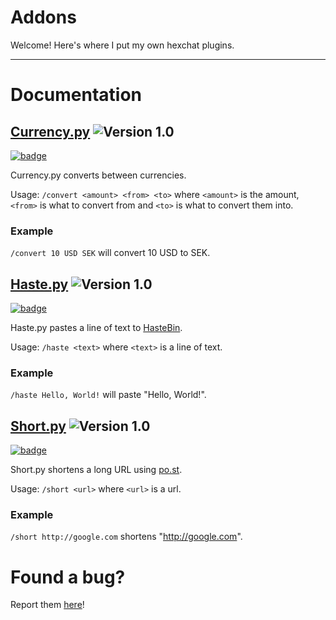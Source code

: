 # Addons
Welcome! Here's where I put my own hexchat plugins.

-----

# Documentation

## [Currency.py](currency.py) ![Version 1.0](https://img.shields.io/badge/release-v1.0-blue.svg)
[![badge](https://img.shields.io/badge/license-Apache%202-blue.svg)](http://www.apache.org/licenses/LICENSE-2.0)

Currency.py converts between currencies.

Usage: `/convert <amount> <from> <to>` where `<amount>` is the amount, `<from>` is what to convert from and `<to>` is what to convert them into.
### Example
`/convert 10 USD SEK` will convert 10 USD to SEK.


## [Haste.py](haste.py) ![Version 1.0](https://img.shields.io/badge/release-v1.0-blue.svg)
[![badge](https://img.shields.io/badge/license-Apache%202-blue.svg)](http://www.apache.org/licenses/LICENSE-2.0)

Haste.py pastes a line of text to [HasteBin](http://hastebin.com).

Usage: `/haste <text>` where `<text>` is a line of text.
### Example
`/haste Hello, World!` will paste "Hello, World!".

## [Short.py](short.py) ![Version 1.0](https://img.shields.io/badge/release-v1.0-blue.svg)
[![badge](https://img.shields.io/badge/license-Apache%202-blue.svg)](http://www.apache.org/licenses/LICENSE-2.0)

Short.py shortens a long URL using [po.st](http://po.st).

Usage: `/short <url>` where `<url>` is a url.
### Example
`/short http://google.com` shortens "http://google.com".



# Found a bug?
Report them [here](https://github.com/Sven65/addons/issues)!
